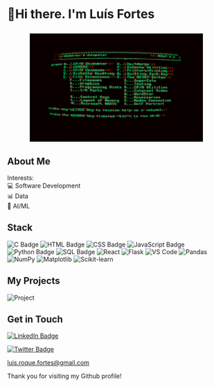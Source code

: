 # <p align="left">👋Hi there. I'm Luís Fortes</p> 
<p align="center">
   <img src="https://github.com/0xfortes/0xFortes/blob/main/EHil.gif" width="400px" height="250px">
</p>

## About Me

Interests:  
💻 Software Development  
📊 Data  
🤖 AI/ML  

## Stack

![C Badge](https://img.shields.io/badge/-C-A8B9CC?style=flat-square&logo=c&logoColor=white) ![HTML Badge](https://img.shields.io/badge/-HTML-E34F26?style=flat-square&logo=html5&logoColor=white) ![CSS Badge](https://img.shields.io/badge/-CSS-1572B6?style=flat-square&logo=css3&logoColor=white) ![JavaScript Badge](https://img.shields.io/badge/-JavaScript-F7DF1E?style=flat-square&logo=javascript&logoColor=black) ![Python Badge](https://img.shields.io/badge/-Python-3776AB?style=flat-square&logo=python&logoColor=white) ![SQL Badge](https://img.shields.io/badge/-SQL-4479A1?style=flat-square&logo=sql&logoColor=white) ![React](https://img.shields.io/badge/-React-4479A1?style=flat-square&logo=react&logoColor=white) ![Flask](https://img.shields.io/badge/-Flask-4479A1?style=flat-square&logo=flask&logoColor=white) ![VS Code](https://img.shields.io/badge/-VS%20Code-3776AB?style=flat-square&logo=visual-studio-code&logoColor=white) ![Pandas](https://img.shields.io/badge/-Pandas-150458?style=flat-square&logo=pandas&logoColor=white) ![NumPy](https://img.shields.io/badge/NumPy-013243?style=flat-square&logo=numpy&logoColor=white) ![Matplotlib](https://img.shields.io/badge/Matplotlib-013243?style=flat-square&logo=Matplotlib&logoColor=white) ![Scikit-learn](https://img.shields.io/badge/Scikit--learn-F7931E?style=flat-square&logo=scikit-learn&logoColor=white)








## My Projects



![Project](https://github.com/[YourUsername]/[YourUsername]/blob/main/project.gif "Project")

## Get in Touch

[![LinkedIn Badge](https://img.shields.io/badge/-Luís%20Fortes-blue?style=flat-square&logo=Linkedin&logoColor=white&link=https://www.linkedin.com/in/luis-roque-fortes/)](https://www.linkedin.com/in/luis-roque-fortes)

[![Twitter Badge](https://img.shields.io/badge/-Roque-blue?style=flat-square&logo=twitter&logoColor=white&link=[YourTwitterURL])](https://twitter.com/@graham_pf/)

luis.roque.fortes@gmail.com

Thank you for visiting my Github profile!


